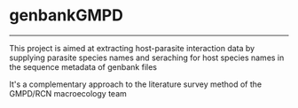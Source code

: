 # genbankGMPD
---


This project is aimed at extracting host-parasite interaction data by supplying parasite species names and seraching for host species names in the sequence metadata of genbank files


It's a complementary approach to the literature survey method of the GMPD/RCN macroecology team



